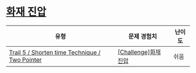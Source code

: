 # [화재 진압](https://www.codetree.ai/trails/complete/curated-cards/challenge-fire-suppression)

|유형|문제 경험치|난이도|
|---|---|---|
|[Trail 5 / Shorten time Technique / Two Pointer](https://www.codetree.ai/trail-info/intermediate-mid/)|[[Challenge]화재 진압](https://www.codetree.ai/trails/complete/curated-cards/challenge-fire-suppression/)|쉬움|

